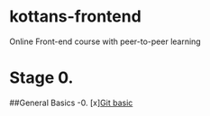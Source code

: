 # kottans-frontend
Online Front-end course with peer-to-peer learning

# Stage 0.

##General Basics
-0. [x][Git basic](GitBasic/gitBasic.md)


